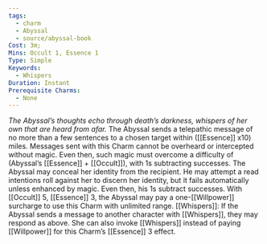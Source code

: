 ```yaml
---
tags:
  - charm
  - Abyssal
  - source/abyssal-book
Cost: 3m; 
Mins: Occult 1, Essence 1
Type: Simple
Keywords:
  - Whispers
Duration: Instant
Prerequisite Charms:
  - None
---
```

*The Abyssal’s thoughts echo through death’s darkness, whispers of her own that are heard from afar.*
The Abyssal sends a telepathic message of no more than a few sentences to a chosen target within ([[Essence]] x10) miles. Messages sent with this Charm cannot be overheard or intercepted without magic.
Even then, such magic must overcome a difficulty of (Abyssal’s [[Essence]] + [[Occult]]), with 1s subtracting successes.
The Abyssal may conceal her identity from the recipient. He may attempt a read intentions roll against her to discern her identity, but it fails automatically unless enhanced by magic. Even then, his 1s subtract successes.
With [[Occult]] 5, [[Essence]] 3, the Abyssal may pay a one-[[Willpower]] surcharge to use this Charm with unlimited range.
[[Whispers]]: If the Abyssal sends a message to another character with [[Whispers]], they may respond as above. She can also invoke [[Whispers]] instead of paying [[Willpower]] for this Charm’s [[Essence]] 3 effect.